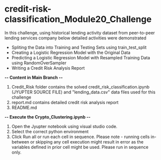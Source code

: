 # credit-risk-classification_Module20_Challenge

In this challenge, using historical lending activity dataset from peer-to-peer lending services company below detailed activities were demonstrated <br>
* Spliting the Data into Training and Testing Sets using train_test_split
* Creating a Logistic Regression Model with the Original Data
* Predicting a Logistic Regression Model with Resampled Training Data using RandomOverSampler 
* Writing a Credit Risk Analysis Report

**-- Content in Main Branch --**
1. Credit_Risk folder contains the solved credit_risk_classification.ipynb (JYUPTER SOURCE FILE) and "lending_data.csv" data files used for this challenge
2. report.md contains detailed credit risk analysis report 
3. README.md

**-- Execute the Crypto_Clustering.ipynb --**
1. Open the Jyupter notebook using visual studio code.
2. Select the correct python environment
3. Click Run all or run each cell in sequence. Please note - running cells in-between or skipping any cell execution might result in error as the variables defined in prior cell might be used. Please run in sequence only.